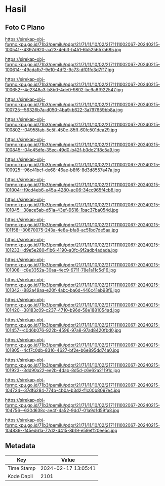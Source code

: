 # Hasil

## Foto C Plano

https://sirekap-obj-formc.kpu.go.id/71b3/pemilu/pdpr/21/71/11/10/02/2171111002067-20240215-100541--4397d920-aa23-4eb3-b451-6b525657a685.jpg

https://sirekap-obj-formc.kpu.go.id/71b3/pemilu/pdpr/21/71/11/10/02/2171111002067-20240215-100614--49cdafb7-9e10-4df2-9c73-df01fc3d7f17.jpg

https://sirekap-obj-formc.kpu.go.id/71b3/pemilu/pdpr/21/71/11/10/02/2171111002067-20240215-100652--4e2348a3-b8b0-4de0-9802-be9a6f922547.jpg

https://sirekap-obj-formc.kpu.go.id/71b3/pemilu/pdpr/21/71/11/10/02/2171111002067-20240215-100725--56326b7a-d050-4ba9-b622-3a797659bb8a.jpg

https://sirekap-obj-formc.kpu.go.id/71b3/pemilu/pdpr/21/71/11/10/02/2171111002067-20240215-100802--04958fab-5c5f-450e-85ff-60fc501dea29.jpg

https://sirekap-obj-formc.kpu.go.id/71b3/pemilu/pdpr/21/71/11/10/02/2171111002067-20240215-100845--04c45dfe-35ec-49d0-b42f-b3dc21f8c5a9.jpg

https://sirekap-obj-formc.kpu.go.id/71b3/pemilu/pdpr/21/71/11/10/02/2171111002067-20240215-100925--96c41bcf-de68-46ae-b8f6-8d3d8557a47a.jpg

https://sirekap-obj-formc.kpu.go.id/71b3/pemilu/pdpr/21/71/11/10/02/2171111002067-20240215-101004--f9cd4eb6-e45a-4280-ac06-34cc965f4cb8.jpg

https://sirekap-obj-formc.kpu.go.id/71b3/pemilu/pdpr/21/71/11/10/02/2171111002067-20240215-101045--38ace5ab-d51a-43ef-9616-1bac37ba054d.jpg

https://sirekap-obj-formc.kpu.go.id/71b3/pemilu/pdpr/21/71/11/10/02/2171111002067-20240215-101158--30670075-243a-4e8a-bfa8-ac51bd7de5aa.jpg

https://sirekap-obj-formc.kpu.go.id/71b3/pemilu/pdpr/21/71/11/10/02/2171111002067-20240215-101233--d9e5e280-f1b6-4190-a0fc-9f2adb4adada.jpg

https://sirekap-obj-formc.kpu.go.id/71b3/pemilu/pdpr/21/71/11/10/02/2171111002067-20240215-101308--c8e3352a-30aa-4ec9-9711-78e1a11c5d16.jpg

https://sirekap-obj-formc.kpu.go.id/71b3/pemilu/pdpr/21/71/11/10/02/2171111002067-20240215-101342--882a49aa-e20f-4abc-ba6d-446c41eb98f6.jpg

https://sirekap-obj-formc.kpu.go.id/71b3/pemilu/pdpr/21/71/11/10/02/2171111002067-20240215-101420--38183c09-c237-4710-b96d-58e1881054ad.jpg

https://sirekap-obj-formc.kpu.go.id/71b3/pemilu/pdpr/21/71/11/10/02/2171111002067-20240215-101457--c0d6b076-922b-4596-97a8-97ad8420fbd0.jpg

https://sirekap-obj-formc.kpu.go.id/71b3/pemilu/pdpr/21/71/11/10/02/2171111002067-20240215-101805--4cf7c0db-8316-4627-bf2e-b6e895dd74a0.jpg

https://sirekap-obj-formc.kpu.go.id/71b3/pemilu/pdpr/21/71/11/10/02/2171111002067-20240215-101923--3dd90a22-ee2b-4dab-8d5d-c6e62a21191c.jpg

https://sirekap-obj-formc.kpu.go.id/71b3/pemilu/pdpr/21/71/11/10/02/2171111002067-20240215-104724--37df6284-774b-4b0a-b3d2-f1c00b8097e4.jpg

https://sirekap-obj-formc.kpu.go.id/71b3/pemilu/pdpr/21/71/11/10/02/2171111002067-20240215-104756--630d638c-ae4f-4a52-9dd7-01a9d1d59fa8.jpg

https://sirekap-obj-formc.kpu.go.id/71b3/pemilu/pdpr/21/71/11/10/02/2171111002067-20240215-104839--f45ed61a-72d2-4415-8b19-e59eff20ee5c.jpg


## Metadata

| Key        | Value               |
| ---------- | ------------------- |
| Time Stamp | 2024-02-17 13:05:41 |
| Kode Dapil | 2101                |



